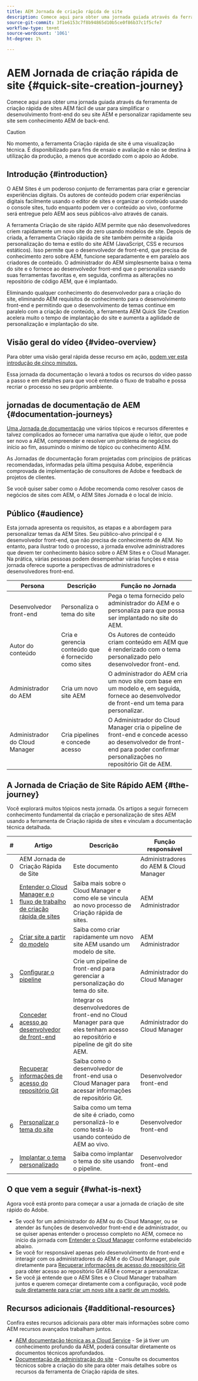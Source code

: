 ```yaml
---
title: AEM Jornada de criação rápida de site
description: Comece aqui para obter uma jornada guiada através da ferramenta de criação rápida de sites AEM fácil de usar para simplificar o desenvolvimento front-end do seu site AEM e personalizar rapidamente seu site sem conhecimento AEM de back-end.
source-git-commit: 3f1e6153c7f8b94865d10b5ce0f86b37c1f5cfe7
workflow-type: tm+mt
source-wordcount: '1061'
ht-degree: 1%

---
```



# AEM Jornada de criação rápida de site {#quick-site-creation-journey}

Comece aqui para obter uma jornada guiada através da ferramenta de criação rápida de sites AEM fácil de usar para simplificar o desenvolvimento front-end do seu site AEM e personalizar rapidamente seu site sem conhecimento AEM de back-end.

>[!CAUTION]
>
>No momento, a ferramenta Criação rápida de site é uma visualização técnica. É disponibilizado para fins de ensaio e avaliação e não se destina à utilização da produção, a menos que acordado com o apoio ao Adobe.

## Introdução {#introduction}

O AEM Sites é um poderoso conjunto de ferramentas para criar e gerenciar experiências digitais. Os autores de conteúdo podem criar experiências digitais facilmente usando o editor de sites e organizar o conteúdo usando o console sites, tudo enquanto podem ver o conteúdo ao vivo, conforme será entregue pelo AEM aos seus públicos-alvo através de canais.

A ferramenta Criação de site rápido AEM permite que não desenvolvedores criem rapidamente um novo site do zero usando modelos de site. Depois de criada, a ferramenta Criação rápida de site também permite a rápida personalização do tema e estilo do site AEM (JavaScript, CSS e recursos estáticos). Isso permite que o desenvolvedor de front-end, que precisa de conhecimento zero sobre AEM, funcione separadamente e em paralelo aos criadores de conteúdo. O administrador do AEM simplesmente baixa o tema do site e o fornece ao desenvolvedor front-end que o personaliza usando suas ferramentas favoritas e, em seguida, confirma as alterações no repositório de código AEM, que é implantado.

Eliminando qualquer conhecimento do desenvolvedor para a criação do site, eliminando AEM requisitos de conhecimento para o desenvolvimento front-end e permitindo que o desenvolvimento de temas continue em paralelo com a criação de conteúdo, a ferramenta AEM Quick Site Creation acelera muito o tempo de implantação do site e aumenta a agilidade de personalização e implantação do site.

## Visão geral do vídeo {#video-overview}

Para obter uma visão geral rápida desse recurso em ação, [podem ver esta introdução de cinco minutos.](https://www.youtube.com/watch?v=NQeQ1jZ7ZBw)

Essa jornada da documentação o levará a todos os recursos do vídeo passo a passo e em detalhes para que você entenda o fluxo de trabalho e possa recriar o processo no seu próprio ambiente.

## jornadas de documentação de AEM {#documentation-journeys}

[Uma Jornada de documentação](/help/journey-documentation/home.md) une vários tópicos e recursos diferentes e talvez complicados ao fornecer uma narrativa que ajude o leitor, que pode ser novo a AEM, compreender e resolver um problema de negócios do início ao fim, assumindo o mínimo de tópico ou conhecimento AEM.

As Jornadas de documentação foram projetadas com princípios de práticas recomendadas, informadas pela última pesquisa Adobe, experiência comprovada de implementação de consultores de Adobe e feedback de projetos de clientes.

Se você quiser saber como o Adobe recomenda como resolver casos de negócios de sites com AEM, o AEM Sites Jornada é o local de início.

## Público {#audience}

Esta jornada apresenta os requisitos, as etapas e a abordagem para personalizar temas da AEM Sites. Seu público-alvo principal é o desenvolvedor front-end, que não precisa de conhecimento de AEM. No entanto, para ilustrar todo o processo, a jornada envolve administradores que devem ter conhecimento básico sobre o AEM Sites e o Cloud Manager. Na prática, várias pessoas podem desempenhar várias funções e essa jornada oferece suporte a perspectivas de administradores e desenvolvedores front-end.

| Persona | Descrição | Função no Jornada |
|---|---|---|
| Desenvolvedor front-end | Personaliza o tema do site | Pega o tema fornecido pelo administrador do AEM e o personaliza para que possa ser implantado no site do AEM. |
| Autor do conteúdo | Cria e gerencia conteúdo que é fornecido como sites | Os Autores de conteúdo criam conteúdo em AEM que é renderizado com o tema personalizado pelo desenvolvedor front-end. |
| Administrador do AEM | Cria um novo site AEM | O administrador do AEM cria um novo site com base em um modelo e, em seguida, fornece ao desenvolvedor de front-end um tema para personalizar. |
| Administrador do Cloud Manager | Cria pipelines e concede acesso | O Administrador do Cloud Manager cria o pipeline de front-end e concede acesso ao desenvolvedor de front-end para poder confirmar personalizações no repositório Git de AEM. |

## A Jornada de Criação de Site Rápido AEM {#the-journey}

Você explorará muitos tópicos nesta jornada. Os artigos a seguir fornecem conhecimento fundamental da criação e personalização de sites AEM usando a ferramenta de Criação rápida de sites e vinculam a documentação técnica detalhada.

|#|Artigo|Descrição|Função responsável|
|---|---|---|---|
|0|AEM Jornada de Criação Rápida de Site|Este documento|Administradores do AEM &amp; Cloud Manager|
|1|[Entender o Cloud Manager e o fluxo de trabalho de criação rápida de sites](cloud-manager.md)|Saiba mais sobre o Cloud Manager e como ele se vincula ao novo processo de Criação rápida de sites.|AEM Administrador|
|2|[Criar site a partir do modelo](create-site.md)|Saiba como criar rapidamente um novo site AEM usando um modelo de site.|AEM Administrador|
|3|[Configurar o pipeline](pipeline-setup.md)|Crie um pipeline de front-end para gerenciar a personalização do tema do site.|Administrador do Cloud Manager|
|4|[Conceder acesso ao desenvolvedor de front-end](grant-access.md)|Integrar os desenvolvedores de front-end no Cloud Manager para que eles tenham acesso ao repositório e pipeline de git do site AEM.|Administrador do Cloud Manager|
|5|[Recuperar informações de acesso do repositório Git](retrieve-access.md)|Saiba como o desenvolvedor de front-end usa o Cloud Manager para acessar informações de repositório Git.|Desenvolvedor front-end|
|6|[Personalizar o tema do site](customize-theme.md)|Saiba como um tema de site é criado, como personalizá-lo e como testá-lo usando conteúdo de AEM ao vivo.|Desenvolvedor front-end|
|7|[Implantar o tema personalizado](deploy-theme.md)|Saiba como implantar o tema do site usando o pipeline.|Desenvolvedor front-end|

## O que vem a seguir {#what-is-next}

Agora você está pronto para começar a usar a jornada de criação de site rápido do Adobe.

* Se você for um administrador do AEM ou do Cloud Manager, ou se atender às funções de desenvolvedor front-end e de administrador, ou se quiser apenas entender o processo completo no AEM, comece no início da jornada com [Entender o Cloud Manager](cloud-manager.md) conforme estabelecido abaixo.
* Se você for responsável apenas pelo desenvolvimento de front-end e interagir com os administradores do AEM e do Cloud Manager, pule diretamente para [Recuperar informações de acesso do repositório Git](retrieve-access.md) para obter acesso ao repositório Git AEM e começar a personalizar.
* Se você já entende que o AEM Sites e o Cloud Manager trabalham juntos e querem começar diretamente com a configuração, você pode [pule diretamente para criar um novo site a partir de um modelo.](create-site.md)

## Recursos adicionais {#additional-resources}

Confira estes recursos adicionais para obter mais informações sobre como AEM recursos avançados trabalham juntos.

* [AEM documentação técnica as a Cloud Service](https://experienceleague.adobe.com/docs/experience-manager-cloud-service.html?lang=pt-BR) - Se já tiver um conhecimento profundo da AEM, poderá consultar diretamente os documentos técnicos aprofundados.
* [Documentação de administração do site](/help/sites-cloud/administering/site-creation/create-site.md) - Consulte os documentos técnicos sobre a criação do site para obter mais detalhes sobre os recursos da ferramenta de Criação rápida de sites.
